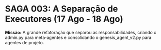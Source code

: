 # SAGA 003: A Separação de Executores (17 Ago - 18 Ago)

**Missão:** A grande refatoração que separou as responsabilidades, criando o admin.py para meta-agentes e consolidando o genesis_agent_v2.py para agentes de projeto.
